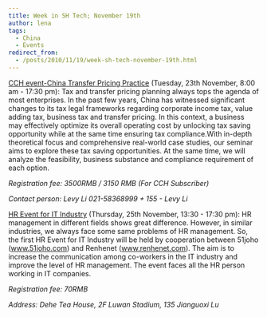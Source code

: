 ```yaml
---
title: Week in SH Tech; November 19th
author: lena
tags:
  - China
  - Events
redirect_from:
  - /posts/2010/11/19/week-sh-tech-november-19th.html
---
```


[CCH event-China Transfer Pricing Practice](http://www.cga-china.org/news-16227.html) (Tuesday, 23th November, 8:00 am - 17:30 pm): Tax and transfer pricing planning always tops the agenda of most enterprises. In the past few years, China has witnessed significant changes to its tax legal frameworks regarding corporate income tax, value adding tax, business tax and transfer pricing. In this context, a business may effectively optimize its overall operating cost by unlocking tax saving opportunity while at the same time ensuring tax compliance.With in-depth theoretical focus and comprehensive real-world case studies, our seminar aims to explore these tax saving opportunities. At the same time, we will analyze the feasibility, business substance and compliance requirement of each option.

*Registration fee: 3500RMB / 3150 RMB (For CCH Subscriber)*

*Contact person: Levy Li  021-58368999 + 155 - Levy Li*

<!-- more -->

[HR Event for IT Industry](http://www.niwota.com/active/35390/) (Thursday, 25th November, 13:30 - 17:30 pm): HR management in different fields shows great difference. However, in similar industries, we always face some same problems of HR management. So, the first HR Event for IT Industry will be held by cooperation between 51joho (www.51joho.com) and  Renhenet (www.renhenet.com). The aim is to increase the communication among co-workers in the IT industry and improve the level of HR management. The event faces all the HR person working in IT companies.

*Registration fee: 70RMB*

*Address: Dehe Tea House, 2F Luwan Stadium, 135 Jianguoxi Lu*
